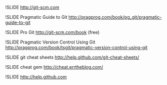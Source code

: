 !SLIDE
http://git-scm.com

!SLIDE
Pragmatic Guide to Git http://pragprog.com/book/pg_git/pragmatic-guide-to-git

!SLIDE
Pro Git http://git-scm.com/book (free)

!SLIDE
Pragmatic Version Control Using Git http://pragprog.com/book/tsgit/pragmatic-version-control-using-git

!SLIDE
git cheat sheets http://help.github.com/git-cheat-sheets/

!SLIDE
cheat gem http://cheat.errtheblog.com/

!SLIDE
http://help.github.com
